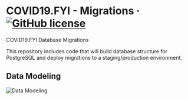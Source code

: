 # COVID19.FYI - Migrations &middot; [![GitHub license](https://img.shields.io/github/license/COVID19-OSS/covid19.fyi-migrations)](https://github.com/COVID19-OSS/covid19.fyi-migrations/blob/master/LICENSE)

COVID19.FYI Database Migrations

This repository includes code that will build database structure for PostgreSQL and deploy migrations to a staging/production environment.

## Data Modeling
![Data Modeling](https://www.lucidchart.com/publicSegments/view/846d6269-0090-4732-b5ae-01f8e9087764/image.png)
